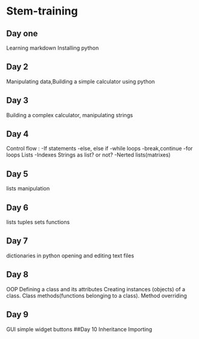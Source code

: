 # Stem-training
## Day one
Learning markdown
Installing python
## Day 2
Manipulating data,Building a simple calculator using python
## Day 3
Building a complex calculator, manipulating strings
## Day 4
Control flow : 
  -If statements
  -else, else if
  -while loops
  -break,continue
  -for loops
Lists
  -Indexes 
  Strings as list?
             or not?
  -Nerted lists(matrixes)
## Day 5
lists manipulation
## Day 6
lists tuples sets
functions
## Day 7
dictionaries in python
opening and editing text files
## Day 8
OOP
Defining a class and its attributes
Creating instances (objects) of a class.
Class methods(functions belonging to a class).
Method overriding
## Day 9
GUI
simple widget
buttons
##Day 10
Inheritance
Importing
